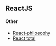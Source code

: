 ## ReactJS

#### Other
- [React-philosophy](https://github.com/mithi/react-philosophies)
- [React total](https://github.com/harryheman/React-Total)